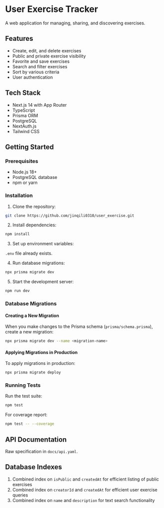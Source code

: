 # User Exercise Tracker

A web application for managing, sharing, and discovering exercises.

## Features

- Create, edit, and delete exercises
- Public and private exercise visibility
- Favorite and save exercises
- Search and filter exercises
- Sort by various criteria
- User authentication

## Tech Stack

- Next.js 14 with App Router
- TypeScript
- Prisma ORM
- PostgreSQL
- NextAuth.js
- Tailwind CSS

## Getting Started

### Prerequisites

- Node.js 18+
- PostgreSQL database
- npm or yarn

### Installation

1. Clone the repository:
```bash
git clone https://github.com/jinqili0310/user_exercise.git
```

2. Install dependencies:
```bash
npm install
```

3. Set up environment variables:

`.env` file already exists.

4. Run database migrations:
```bash
npx prisma migrate dev
```

5. Start the development server:
```bash
npm run dev
```

### Database Migrations

#### Creating a New Migration

When you make changes to the Prisma schema (`prisma/schema.prisma`), create a new migration:

```bash
npx prisma migrate dev --name <migration-name>
```

#### Applying Migrations in Production

To apply migrations in production:

```bash
npx prisma migrate deploy
```

### Running Tests

Run the test suite:

```bash
npm test
```

For coverage report:

```bash
npm test -- --coverage
```

## API Documentation

Raw specification in `docs/api.yaml`.

## Database Indexes

1. Combined index on `isPublic` and `createdAt` for efficient listing of public exercises
2. Combined index on `creatorId` and `createdAt` for efficient user exercise queries
3. Combined index on `name` and `description` for text search functionality
